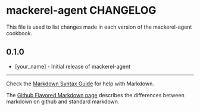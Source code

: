 # mackerel-agent CHANGELOG

This file is used to list changes made in each version of the mackerel-agent cookbook.

## 0.1.0
- [your_name] - Initial release of mackerel-agent

- - -
Check the [Markdown Syntax Guide](http://daringfireball.net/projects/markdown/syntax) for help with Markdown.

The [Github Flavored Markdown page](http://github.github.com/github-flavored-markdown/) describes the differences between markdown on github and standard markdown.
